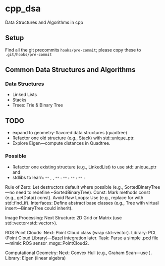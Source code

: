 # cpp_dsa
Data Structures and Algorithms in cpp

## Setup

Find all the git precommits `hooks/pre-commit`; please copy these to `.git/hooks/pre-commit`


## Common Data Structures and Algorithms

### Data Structures
- Linked Lists
- Stacks
- Trees: Trie & Binary Tree


## TODO

- expand to geometry-flavored data structures (quadtree)
- Refactor one old structure (e.g., Stack) with std::unique_ptr.
- Explore Eigen—compute distances in Quadtree.



### Possible
- Refactor one existing structure (e.g., LinkedList) to use std::unique_ptr and <vector>
- stdlibs to learn:
-- <vector>, <array>, <list>
-- <memory>:
-- <algorithm>:
-- <optional>:
-- <numeric>:



Rule of Zero: Let destructors default where possible (e.g., SortedBinaryTree—no need to redefine ~SortedBinaryTree).
Const: Mark methods const (e.g., getData() const).
Avoid Raw Loops: Use <algorithm> (e.g., replace for with std::find_if).
Interfaces: Define abstract base classes (e.g., Tree with virtual insert—BinaryTree could inherit).


Image Processing:
Next Structure: 2D Grid or Matrix (use std::vector<std::vector<int>>).

ROS Point Clouds:
Next: Point Cloud class (wrap std::vector<Point3D>).
Library: PCL (Point Cloud Library)—Bazel integration later.
Task: Parse a simple .pcd file—mimic ROS sensor_msgs::PointCloud2.

Computational Geometry:
Next: Convex Hull (e.g., Graham Scan—use <algorithm>).
Library: Eigen (linear algebra)
